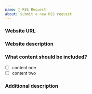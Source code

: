 ```yaml
---
name: 🍰 RSS Request
about: Submit a new RSS request
---
```


<!--
Please ensure the RSS requested is not listed in [documentation](https://docs.rsshub.app/en) or [issue](https://github.com/DIYgod/RSSHub/issues), website doesn't provide this kind of RSS feed, and provide all the information required by this template.
Otherwise the issue will be closed immediately.

We are flooded with feature requests and short-handed, please try to make it yourself, the [guide](https://docs.rsshub.app/en/joinus) is a good place to start. Submit a pull request when done!
-->

### Website URL

### Website description

### What content should be included?

- [ ] content one
- [ ] content two

### Additional description
